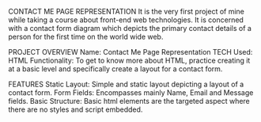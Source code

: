 CONTACT ME PAGE REPRESENTATION
It is the very first project of mine while taking a course about front-end web technologies. 
It is concerned with a contact form diagram which depicts the primary contact details of a person for the first time on the world wide web.

PROJECT OVERVIEW
Name: Contact Me Page Representation
TECH Used: HTML
Functionality: To get to know more about HTML, practice creating it at a basic level and specifically create a layout for a contact form.

FEATURES
Static Layout: Simple and static layout depicting a layout of a contact form.
Form Fields: Encompasses mainly Name, Email and Message fields.
Basic Structure: Basic html elements are the targeted aspect where there are no styles and script embedded.
